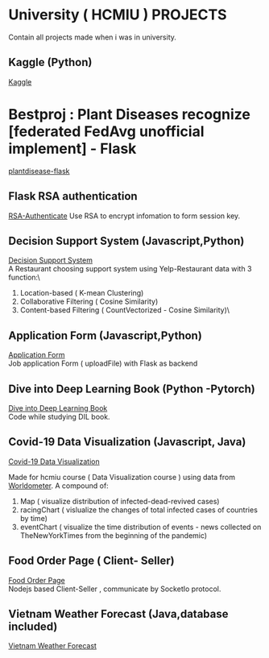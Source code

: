 # University ( HCMIU ) PROJECTS

Contain all projects made when i was in university.

## Kaggle (Python)

[Kaggle](https://github.com/trieulongben/Kaggle)

# Bestproj : Plant Diseases recognize [federated FedAvg unofficial implement] - Flask
[plantdisease-flask](https://github.com/trieulongben/plantdiseaseRecognize)

## Flask RSA authentication
[RSA-Authenticate](https://github.com/hcmiuiot/smarthomev3/tree/authen)
Use RSA to encrypt infomation to form session key.


## Decision Support System (Javascript,Python)
[Decision Support System](https://github.com/trieulongben/dssProject)\
A Restaurant choosing support system using Yelp-Restaurant data with 3 function:\
1. Location-based ( K-mean Clustering)
2. Collaborative Filtering ( Cosine Similarity)
3. Content-based Filtering ( CountVectorized - Cosine Similarity)\

## Application Form (Javascript,Python)
[Application Form](https://github.com/trieulongben/applicationForm)\
Job application Form ( uploadFile) with Flask as backend


## Dive into Deep Learning Book (Python -Pytorch)

[Dive into Deep Learning Book](https://github.com/trieulongben/DIL)\
Code while studying DIL book.

## Covid-19 Data Visualization (Javascript, Java)
[Covid-19 Data Visualization ](https://github.com/trieulongben/dsdv-finalproject)

Made for hcmiu course ( Data Visualization course ) using data from [Worldometer](https://www.worldometers.info/coronavirus/). A compound of:
1. Map ( visualize distribution of infected-dead-revived cases)
2. racingChart ( vislualize the changes of total infected cases of countries by time) 
3. eventChart ( visualize the time distribution of events - news collected on TheNewYorkTimes from the beginning of the pandemic)

## Food Order Page ( Client- Seller)

[Food Order Page ](https://github.com/trieulongben/FoodOrderUsingSocketio)\
Nodejs based Client-Seller , communicate by SocketIo protocol.

## Vietnam Weather Forecast (Java,database included)
[Vietnam Weather Forecast ](https://github.com/trieulongben/forecastWeather)


